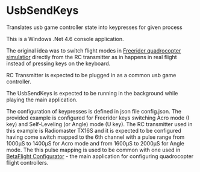 # UsbSendKeys
Translates usb game controller state into keypresses for given process

This is a Windows .Net 4.6 console application.

The original idea was to switch flight modes in [Freerider quadrocopter simulatior](https://store.steampowered.com/app/813530/FPV_Freerider_Recharged/) directly from the RC transmitter as in happens in real flight instead of pressing keys on the keyboard.

RC Transmitter is expected to be plugged in as a common usb game controller.

The UsbSendKeys is expected to be running in the background while playing the main application.

The configuration of keypresses is defined in json file config.json.
The provided example is configured for Freerider keys switching Acro mode (I key) and Self-Leveling (or Angle) mode (U key).
The RC transmitter used in this example is Radiomaster TX16S and it is expected to be configured having come switch mapped to the 6th channel with a pulse range from 1000µS to 1400µS for Acro mode and from 1600µS to 2000µS for Angle mode.
The this pulse mapping is used to be common with one used in [BetaFlight Configurator](https://github.com/betaflight/betaflight-configurator) - the main application for configuring quadrocopter flight controllers.